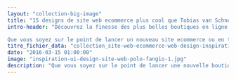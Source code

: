 ```yaml
---
layout: "collection-big-image"
title: "15 designs de site web ecommerce plus cool que Tobias van Schneider"
intro-header: "Découvrez la finesse des plus belles boutiques en ligne 2016. Un design attrayant joue un rôle clé dans le taux de conversion d'un site ecommerce. Une mise en scène réussie peut avoir une grande conséquence sur la valeur perçue des produits et sur le sentiment de confiance qu'ils donnent aux visiteurs.

Que vous soyez sur le point de lancer un nouveau site ecommerce ou en train de refondre une fiche produit, la liste suivante devrait vous donner l'inspiration nécessaire pour votre prochain projet. Enjoy!"
titre_fichier_data: "collection_site-web-ecommerce-web-design-inspiration-1"
date: "2016-03-15 01:00:00"
image: "inspiration-ui-design-site-web-polo-fangio-1.jpg"
description: "Que vous soyez sur le point de lancer une nouvelle boutique en ligne ou en train de refondre votre site ecommerce actuel, la liste suivante devrait vous donner l'inspiration nécessaire pour votre prochain projet."
---
```

